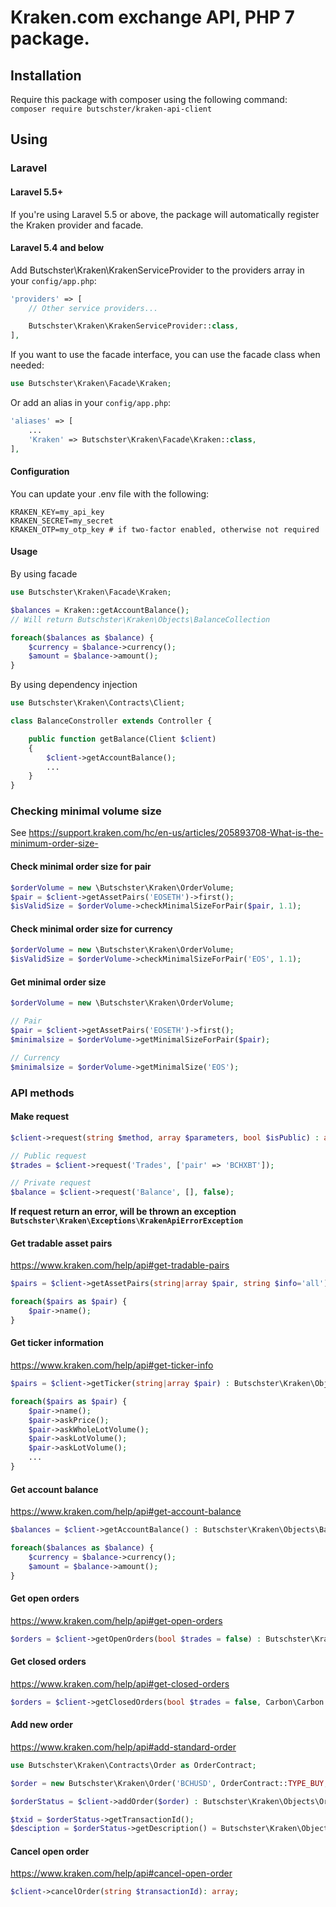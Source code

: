 # Kraken.com exchange API, PHP 7 package.

## Installation

Require this package with composer using the following command:
`composer require butschster/kraken-api-client`

## Using

### Laravel

#### Laravel 5.5+
If you're using Laravel 5.5 or above, the package will automatically register the Kraken provider and facade.

#### Laravel 5.4 and below

Add Butschster\Kraken\KrakenServiceProvider to the providers array in your `config/app.php`:
```php
'providers' => [
    // Other service providers...

    Butschster\Kraken\KrakenServiceProvider::class,
],
```

If you want to use the facade interface, you can use the facade class when needed:
```php
use Butschster\Kraken\Facade\Kraken;
```

Or add an alias in your `config/app.php`:

```php
'aliases' => [
    ...
    'Kraken' => Butschster\Kraken\Facade\Kraken::class,
],
```

#### Configuration

You can update your .env file with the following:
```
KRAKEN_KEY=my_api_key
KRAKEN_SECRET=my_secret
KRAKEN_OTP=my_otp_key # if two-factor enabled, otherwise not required
```

#### Usage

By using facade
```php
use Butschster\Kraken\Facade\Kraken;

$balances = Kraken::getAccountBalance(); 
// Will return Butschster\Kraken\Objects\BalanceCollection

foreach($balances as $balance) {
    $currency = $balance->currency();
    $amount = $balance->amount();
}
```

By using dependency injection
```php
use Butschster\Kraken\Contracts\Client;

class BalanceConstroller extends Controller {

    public function getBalance(Client $client)
    {
        $client->getAccountBalance();
        ...
    }
}
```

### Checking minimal volume size

See https://support.kraken.com/hc/en-us/articles/205893708-What-is-the-minimum-order-size-

#### Check minimal order size for pair
```php
$orderVolume = new \Butschster\Kraken\OrderVolume;
$pair = $client->getAssetPairs('EOSETH')->first();
$isValidSize = $orderVolume->checkMinimalSizeForPair($pair, 1.1);
```

#### Check minimal order size for currency
```php
$orderVolume = new \Butschster\Kraken\OrderVolume;
$isValidSize = $orderVolume->checkMinimalSizeForPair('EOS', 1.1);
```

#### Get minimal order size
```php
$orderVolume = new \Butschster\Kraken\OrderVolume;

// Pair
$pair = $client->getAssetPairs('EOSETH')->first();
$minimalsize = $orderVolume->getMinimalSizeForPair($pair);

// Currency
$minimalsize = $orderVolume->getMinimalSize('EOS');
```


### API methods

#### Make request

```php
$client->request(string $method, array $parameters, bool $isPublic) : array;

// Public request
$trades = $client->request('Trades', ['pair' => 'BCHXBT']);

// Private request
$balance = $client->request('Balance', [], false);
```

**If request return an error, will be thrown an exception `Butschster\Kraken\Exceptions\KrakenApiErrorException`**

#### Get tradable asset pairs
https://www.kraken.com/help/api#get-tradable-pairs

```php
$pairs = $client->getAssetPairs(string|array $pair, string $info='all') : Butschster\Kraken\Objects\PairCollection;

foreach($pairs as $pair) {
    $pair->name();
}
```

#### Get ticker information
https://www.kraken.com/help/api#get-ticker-info

```php
$pairs = $client->getTicker(string|array $pair) : Butschster\Kraken\Objects\TickerCollection;

foreach($pairs as $pair) {
    $pair->name();
    $pair->askPrice();
    $pair->askWholeLotVolume();
    $pair->askLotVolume();
    $pair->askLotVolume();
    ...
}
```

#### Get account balance
https://www.kraken.com/help/api#get-account-balance

```php
$balances = $client->getAccountBalance() : Butschster\Kraken\Objects\BalanceCollection;

foreach($balances as $balance) {
    $currency = $balance->currency();
    $amount = $balance->amount();
}
```

#### Get open orders
https://www.kraken.com/help/api#get-open-orders

```php
$orders = $client->getOpenOrders(bool $trades = false) : Butschster\Kraken\Objects\OrdersCollection;
```

#### Get closed orders
https://www.kraken.com/help/api#get-closed-orders

```php
$orders = $client->getClosedOrders(bool $trades = false, Carbon\Carbon $start = null, Carbon\Carbon $end = null) : Butschster\Kraken\Objects\OrdersCollection;
```

#### Add new order
https://www.kraken.com/help/api#add-standard-order

```php
use Butschster\Kraken\Contracts\Order as OrderContract;

$order = new Butschster\Kraken\Order('BCHUSD', OrderContract::TYPE_BUY, OrderContract::ORDER_TYPE_MARKET, 20);

$orderStatus = $client->addOrder($order) : Butschster\Kraken\Objects\OrderStatus;

$txid = $orderStatus->getTransactionId();
$desciption = $orderStatus->getDescription() = Butschster\Kraken\Objects\OrderStatusDescription;
```

#### Cancel open order
https://www.kraken.com/help/api#cancel-open-order

```php
$client->cancelOrder(string $transactionId): array;
```